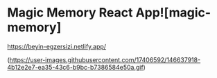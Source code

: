 # Magic Memory React App![magic-memory]
https://beyin-egzersizi.netlify.app/

(https://user-images.githubusercontent.com/17406592/146637918-4b12e2e7-ea35-43c6-b9bc-b7386584e50a.gif)
